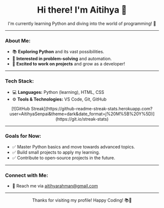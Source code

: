 <div align="center">
  <h1>Hi there! I'm Aitihya 👋</h1>
  <p>I'm currently learning Python and diving into the world of programming! 🤖</p>
</div>

---

### **About Me:**
- 📚 **Exploring Python** and its vast possibilities.
- 🧠 **Interested in problem-solving** and automation.
- 🌟 **Excited to work on projects** and grow as a developer!

---

### **Tech Stack:**
- 💻 **Languages:** Python (learning), HTML, CSS
- ⚙️ **Tools & Technologies:** VS Code, Git, GitHub
<div align="center">
[![GitHub Streak](https://github-readme-streak-stats.herokuapp.com?user=AitihyaSenpai&theme=dark&date_format=j%20M%5B%20Y%5D)](https://git.io/streak-stats)
</div>

---

### **Goals for Now:**
- ✅ Master Python basics and move towards advanced topics.
- ✅ Build small projects to apply my learning.
- ✅ Contribute to open-source projects in the future.

---

### **Connect with Me:**
- 💌 Reach me via [aitihyarahman@gmail.com](mailto:aitihyarahman@gmail.com)

---

<div align="center">
  <p>Thanks for visiting my profile! Happy Coding! 📚🚀</p>
</div>
